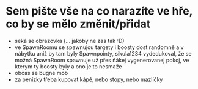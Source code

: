 # Sem pište vše na co narazíte ve hře, co by se mělo změnit/přidat

- seká se obrazovka (... jakoby ne zas tak :D)
- ve SpawnRoomu se spawnujou targety i boosty dost randomně a v nábytku aniž by tam byly Spawnpointy, sikula1234 vydedukoval, že se možná SpawnRoom spawnuje už přes ňákej vygenerovanej pokoj, ve kterym ty boosty byly a ono je to nesmaže
- občas se bugne mob
- za penízky třeba kupovat kápě, nebo stopy, nebo mazlíčky
